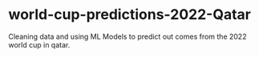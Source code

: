 # world-cup-predictions-2022-Qatar
Cleaning data and using ML Models to predict out comes from the 2022 world cup in qatar.
